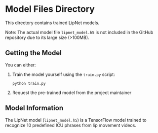 # Model Files Directory

This directory contains trained LipNet models.

Note: The actual model file `lipnet_model.h5` is not included in the GitHub repository due to its large size (>100MB).

## Getting the Model

You can either:

1. Train the model yourself using the `train.py` script:
   ```
   python train.py
   ```

2. Request the pre-trained model from the project maintainer

## Model Information

The LipNet model (`lipnet_model.h5`) is a TensorFlow model trained to recognize 10 predefined ICU phrases from lip movement videos. 